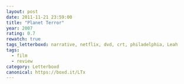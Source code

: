 ```yaml
---
layout: post 
date: 2011-11-21 23:59:00
title: "Planet Terror"
year: 2007
rating: 0.7
rewatch: true
tags_letterboxd: narrative, netflix, dvd, crt, philadelphia, Leah
tags:
  - film
  - review
category: Letterboxd
canonical: https://boxd.it/LTx
---
```

